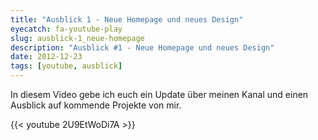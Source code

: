 ```yaml
---
title: "Ausblick 1 - Neue Homepage und neues Design"
eyecatch: fa-youtube-play
slug: ausblick-1_neue-homepage
description: "Ausblick #1 - Neue Homepage und neues Design"
date: 2012-12-23
tags: [youtube, ausblick]
---
```


In diesem Video gebe ich euch ein Update über meinen Kanal und einen Ausblick auf kommende Projekte von mir.

{{< youtube 2U9EtWoDi7A >}}
